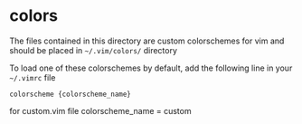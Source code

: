 # colors

The files contained in this directory are custom colorschemes for vim and should be placed in `~/.vim/colors/` directory

To load one of these colorschemes by default, add the following line in your `~/.vimrc` file
```
colorscheme {colorscheme_name}
```
for custom.vim file colorscheme_name = custom

